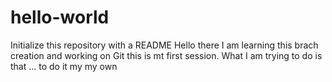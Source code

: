 # hello-world
Initialize this repository with a README
Hello there I am learning this brach creation and working on Git
this is mt first session.
What I am trying to do is that ... to do it my my own
